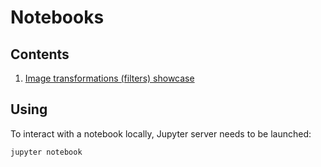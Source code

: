 # Notebooks

## Contents

1. [Image transformations (filters) showcase](filters.ipynb)


## Using

To interact with a notebook locally, Jupyter server needs to be launched:
```
jupyter notebook
```
